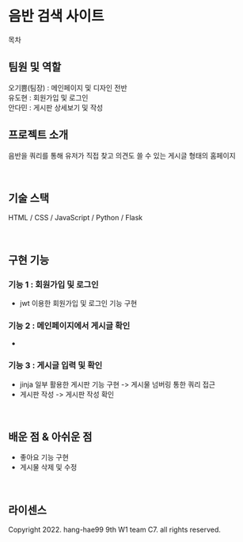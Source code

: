 # 음반 검색 사이트


목차

## 팀원 및 역할

오기쁨(팀장) : 메인페이지 및 디자인 전반 <br>
유도현 : 회원가입 및 로그인 <br>
안다민 : 게시판 상세보기 및 작성 <br>

## 프로젝트 소개

<p align="justify">
음반을 쿼리를 통해 유저가 직접 찾고 의견도 쓸 수 있는 게시글 형태의 홈페이지
</p>

<br>

## 기술 스택

HTML / CSS / JavaScript / Python / Flask

<br>

## 구현 기능

### 기능 1 : 회원가입 및 로그인
- jwt 이용한 회원가입 및 로그인 기능 구현

### 기능 2 : 메인페이지에서 게시글 확인
- 

### 기능 3 : 게시글 입력 및 확인
- jinja 일부 활용한 게시판 기능 구현 -> 게시물 넘버링 통한 쿼리 접근
- 게시판 작성 -> 게시판 작성 확인


<br>

## 배운 점 & 아쉬운 점
- 좋아요 기능 구현
- 게시물 삭제 및 수정

<p align="justify">

</p>

<br>

## 라이센스

Copyright 2022. hang-hae99 9th W1 team C7. all rights reserved.
